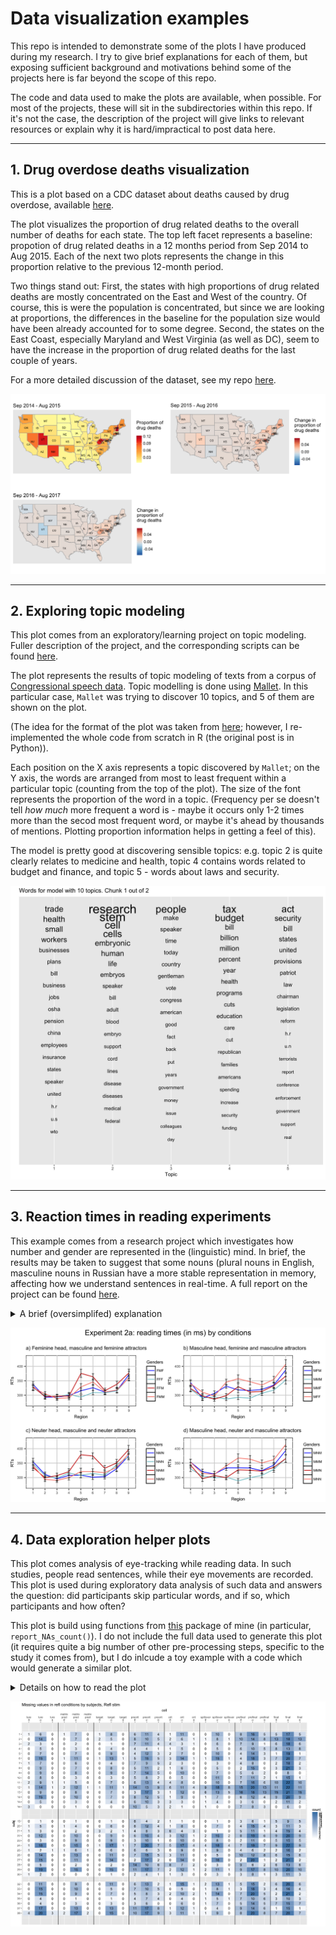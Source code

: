 # Data visualization examples

This repo is intended to demonstrate some of the plots I have produced during my research. I try to give brief explanations for each of them, but exposing sufficient background and motivations behind some of the projects here is far beyond the scope of this repo. 

The code and data used to make the plots are available, when possible. For most of the projects, these will sit in the subdirectories within this repo. If it's not the case, the description of the project will give links to relevant resources or explain why it is hard/impractical to post data here. 

-------

## 1. Drug overdose deaths visualization

This is a plot based on a CDC dataset about deaths caused by drug overdose, available [here](https://data.cdc.gov/NCHS/VSRR-Provisional-Drug-Overdose-Death-Counts/xkb8-kh2a). 

The plot visualizes the proportion of drug related deaths to the overall number of deaths for each state. The top left facet represents a baseline: propotion of drug related deaths in a 12 months period from Sep 2014 to Aug 2015. Each of the next two plots represents the change in this proportion relative to the previous 12-month period. 

Two things stand out: First, the states with high proportions of drug related deaths are mostly concentrated on the East and West of the country. Of course, this is were the population is concentrated, but since we are looking at proportions, the differences in the baseline for the population size would have been already accounted for to some degree. Second, the states on the East Coast, especially Maryland and West Virginia (as well as DC), seem to have the increase in the proportion of drug related deaths for the last couple of years.

For a more detailed discussion of the dataset, see my repo [here](https://github.com/antonmalko/OD-deaths-visualization).

![](drug_deaths_visualization/drug_deaths_change.png)

-------

## 2. Exploring topic modeling

This plot comes from an exploratory/learning project on topic modeling. Fuller description of the project, and the corresponding scripts can be found [here](https://github.com/antonmalko/convote_sotu_topics).

The plot represents the results of topic modeling of texts from a corpus of [Congressional speech data](https://www.cs.cornell.edu/home/llee/data/convote.html). Topic modelling is done using [Mallet](http://mallet.cs.umass.edu/). In this particular case, `Mallet` was trying to discover 10 topics, and 5 of them are shown on the plot. 

(The idea for the format of the plot was taken from [here](https://de.dariah.eu/tatom/topic_model_visualization.html); however, I re-implemented the whole code from scratch in R (the original post is in Python)).

Each position on the X axis represents a topic discovered by `Mallet`; on the Y axis, the words are arranged from most to least frequent within a particular topic (counting from the top of the plot). The size of the font represents the proportion of the word in a topic. (Frequency per se doesn't tell *how much* more frequent a word is - maybe it occurs only 1-2 times more than the secod most frequent word, or maybe it's ahead by thousands of mentions. Plotting proportion information helps in getting a feel of this).

The model is pretty good at discovering sensible topics: e.g. topic 2 is quite clearly relates to medicine and health, topic 4 contains words related to budget and finance, and topic 5 - words about laws and security.

![](convote_sotu_topics/topics10.png)

-------

## 3. Reaction times in reading experiments

This example comes from a research project which investigates how number and gender are represented in the (linguistic) mind. In brief, the results may be taken to suggest that some nouns (plural nouns in English, masculine nouns in Russian have a more stable representation in memory, affecting how we understand sentences in real-time.  A full report on the project can be found [here](http://ling.umd.edu/~amalko/docs/Slioussar&Malko2016.pdf). 

<details><summary>A brief (oversimplifed) explanation</summary>

It is hypothesized that in English plural nouns are somehow more prominent than singular ones. One testimony to this is that native English speakers often do not notice agreement mistakes like "**The key** to the cabinets **are** rusty", but mistakes like "**The keys** to the cabinet **is** rusty" are much more noticeable. Plural nouns "attract" hearer's attention, which would lead to the verb being connected to a wrong noun ("cabinets") in the first sentence, but to the right one ("keys") in the second. This is known as "agreement attraction".

Now, English only has two numbers: singular and plural. But what would happen if we were dealing with more than two features? Would only one of them "stand out"? Would there be gradient effects? This project investigates this by looking at gender in Russian, which indeed has three values: masculine, feminine and neuter (but purely for the sake of explanation, I will make examples in terms of number below). 

The plots below show the results of an experiment, in which people are asked to read a sentence word-by-word, pressing a key to uncover each following word. The time it takes for the readers to press the button is taken to be indicative of how easily they understand the sentence: if it easy, they will proceed quickly, but if it is hard, they may slow down. Thus, if we make them read sentences like "**The key** to the cabinets **are** rusty", people would **not** slow down while reading the verb "are" if they don't notice the mistake.

At the plots below, the X axis represents the position of a word in the sentence, the Y axis represents average time people took to move from word N to word N+1. Blue lines represent sentences without mistakes, serving as a baseline. Red lines represent sentences with mistakes, with darker lines being sentences like "The key to the cabinet is rusty", where neither noun matches the verb (and where we expect people to struggle). The lighter lines are sentences of interest (of the type "The key to the cabinets are rusty").
Each panel represents different combination of genders ("head" is the first noun, "attractor" is the second noun).

The pattern we expect to see if gender in Russian behaves like number in English is two blue lines laying low (i.e. correct sentences are read quickly), the dark red line showing a spike (indicating people struggling with the verb whihc doesn't match any noun in the sentence), and the light red line laying somewhere in between (indicating that sentences like **The key** to the cabinets **are** rusty" do not cause that much of a processing difficulty).

Indeed, this is the pattern we observe for sentences with *non-masculine* (i.e. feminine or neuter) first noun (two left panels). However,it is much harder to claim that this pattern holds for sentences with masculine first noun (two right panels). This suggests (together with some more results, described in the full report) that there is something special about masculine nouns, so that, when they are the subject, people become "immune" to the influence of any other potentially distracting nouns in the same sentence (i.e. "immune" to agreement attraction).

</details>

![](agreement_attraction/output.png)

---------

## 4. Data exploration helper plots

This plot comes analysis of eye-tracking while reading data. In such studies, people read sentences, while their eye movements are recorded. This plot is used during exploratory data analysis of such data and answers the question: did participants skip particular words, and if so, which participants and how often?

This plot is build using functions from [this](https://github.com/antonmalko/ettools) package of mine (in particular, `report_NAs_count()`). I do not include the full data used to generate this plot (it requires quite a big number of other pre-processing steps, specific to the study it comes from), but I do inlcude a toy example with a code which would generate a similar plot.

<details><summary>Details on how to read the plot</summary>
During the data analysis, the sentences are broken down to "regions" - groups of words we are interested in. Several reading measures are computed; e.g. in this plot, there are three (simplifying their definitions): *first fixation* - duration of the very first look at the region; *re-read* - time people spend in the region when they return there from other regions; *total times* - total time people spend reading the region. 

Before doing anything interesting with these data, we need to know some general facts about people's reading styles. E.g. did they skip some regions, and if so, which and how often? This is the question that this plot answers.

The plot is a heatmap indicating the number of missing values per region per reading measure for each participant. Participants are enumerated along the Y axis; if a participant is missing from the data, there is a "gap" in the map (here, fpr participants 17, 18 and 31). Combinations of regions and reading measures are listed along the X axis (what specific regions are in this particular study is not that important). There are three reading measure computed for each region, that's why black lines delimit groups of three columns (corresponding to a single sentence region). Color intensity codes the number of missing values for a particular region, reading measure and participant; the numbers in the cell indicate the exact number of missing values. 

For this particular plot, we are interested to see whether there are many skips in "ff" (first fixations - corresponding to the cases where people skipped over the region during initial skimming of the sentence) and in "tt" (total times - corresponding to the situations where people skipped a region entirely). These are the first and the third columns for each region, and since in this plot they mostly are white to light blue (corresponding to low numbers of skips), we conclude that the data is of good quality and we can proceed with further analyses. 
</details>


![](na_counts/na_counts.png)
